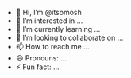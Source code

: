 - 👋 Hi, I’m @itsomosh
- 👀 I’m interested in ...
- 🌱 I’m currently learning ...
- 💞️ I’m looking to collaborate on ...
- 📫 How to reach me ...
- 😄 Pronouns: ...
- ⚡ Fun fact: ...

<!---
itsomosh/itsomosh is a ✨ special ✨ repository because its `README.md` (this file) appears on your GitHub profile.
You can click the Preview link to take a look at your changes.
--->
